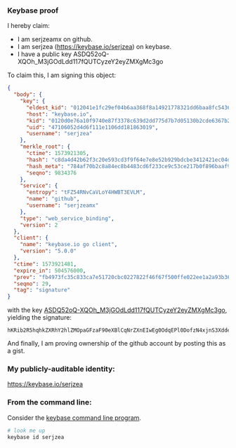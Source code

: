 ### Keybase proof

I hereby claim:

  * I am serjzeamx on github.
  * I am serjzea (https://keybase.io/serjzea) on keybase.
  * I have a public key ASDQ52oQ-XQOh_M3jGOdLdd117fQUTCyzeY2eyZMXgMc3go

To claim this, I am signing this object:

```json
{
  "body": {
    "key": {
      "eldest_kid": "012041e1fc29ef04b6aa368f8a14921778321dd6baa8fc5436047863825e67044b0c0a",
      "host": "keybase.io",
      "kid": "0120d0e76a10f9740e87f3378c639d2dd775d7b7d05130b2cde6367b264c5e031cde0a",
      "uid": "47106052d4d6f111e1106dd181863019",
      "username": "serjzea"
    },
    "merkle_root": {
      "ctime": 1573921305,
      "hash": "c8da4d42b62f3c20e593cd3f9f64e7e8e52b929bdcbe3412421ec04daa69b28e2e6540ca15b6a1377a1a3ad7c4980986af7d666b5410efbf979612f3eac2888e",
      "hash_meta": "784af70b2c8a84ec8b4483cd6f233ce9c53ce217b0f896baaf9cdaedc5af8559",
      "seqno": 9834376
    },
    "service": {
      "entropy": "tFZ54RNvCaVLoY4HWBT3EVLM",
      "name": "github",
      "username": "serjzeamx"
    },
    "type": "web_service_binding",
    "version": 2
  },
  "client": {
    "name": "keybase.io go client",
    "version": "5.0.0"
  },
  "ctime": 1573921481,
  "expire_in": 504576000,
  "prev": "fb4973fc35c833ca7e51720cbc0227822f46f67f500ffe022ee1a2a93b36be48",
  "seqno": 29,
  "tag": "signature"
}
```

with the key [ASDQ52oQ-XQOh_M3jGOdLdd117fQUTCyzeY2eyZMXgMc3go](https://keybase.io/serjzea), yielding the signature:

```
hKRib2R5hqhkZXRhY2hlZMOpaGFzaF90eXBlCqNrZXnEIwEg0OdqEPl0DofzN4xjnS3Xdde30FEwss3mNnsmTF4DHN4Kp3BheWxvYWTESpcCHcQg+0lz/DXIM8p+UXIMvAIngi9G9n9QD/4CLuGiqTs2vkjEIBY/MvqQ6ETNkAp8fF0D1emqCVq7APbB+Oa5FYAC4tbWAgHCo3NpZ8RALrrwVdL/JGhOkqfJVZ5T8aP1fphArrRvt4HHYX5Unx0MuAAoeUTAWDNpTD0Htia6hExK3Mr2FRJLvMMpvt8VDqhzaWdfdHlwZSCkaGFzaIKkdHlwZQildmFsdWXEIHYuvCPa+qgIIJdk3HXmkozvxTjCFC6QZ+jdJ4RVw22po3RhZ80CAqd2ZXJzaW9uAQ==

```

And finally, I am proving ownership of the github account by posting this as a gist.

### My publicly-auditable identity:

https://keybase.io/serjzea

### From the command line:

Consider the [keybase command line program](https://keybase.io/download).

```bash
# look me up
keybase id serjzea
```
